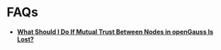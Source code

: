 # FAQs<a name="EN-US_TOPIC_0241702866"></a>

-   **[What Should I Do If Mutual Trust Between Nodes in openGauss Is Lost?](what-should-i-do-if-mutual-trust-between-nodes-in-opengauss-is-lost.md)**  


